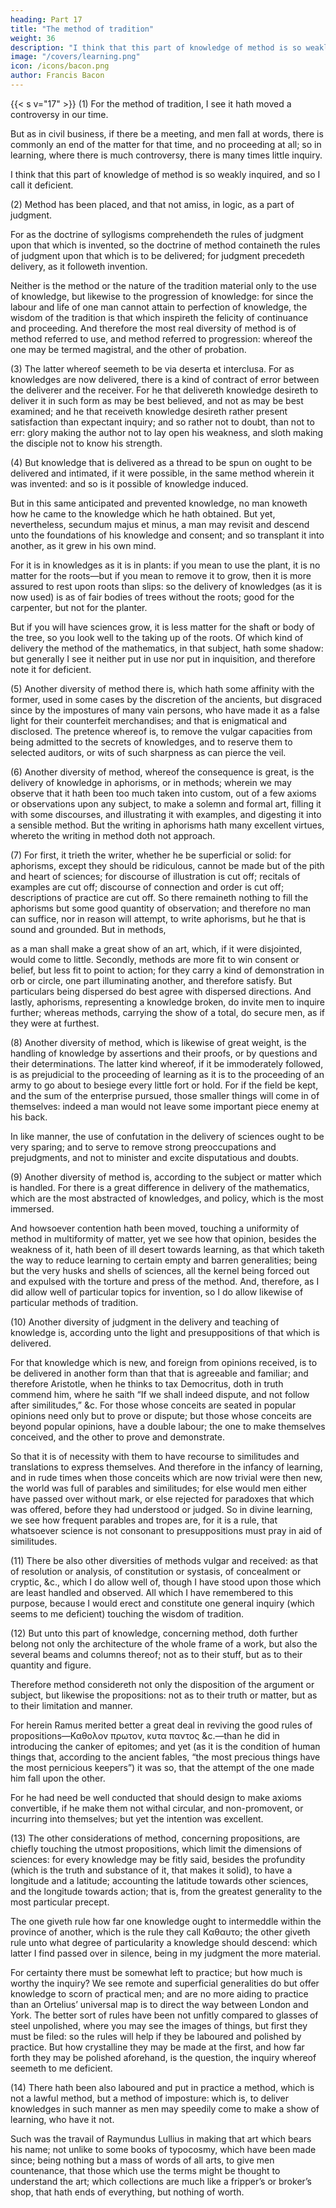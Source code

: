 ```yaml
---
heading: Part 17
title: "The method of tradition"
weight: 36
description: "I think that this part of knowledge of method is so weakly inquired, and so I call it deficient."
image: "/covers/learning.png"
icon: /icons/bacon.png
author: Francis Bacon
---
```



{{< s v="17" >}} (1) For the method of tradition, I see it hath moved a controversy in our time.  

But as in civil business, if there be a meeting, and men fall at words, there is commonly an end of the matter for that time, and no proceeding at all; so in learning, where there is much controversy, there is many times little inquiry.  

I think that this part of knowledge of method is so weakly inquired, and so I call it deficient.

(2) Method has been placed, and that not amiss, in logic, as a part of judgment.  

For as the doctrine of syllogisms comprehendeth the rules of judgment upon that which is invented, so the doctrine of method containeth the rules of judgment upon that which is to be delivered; for judgment precedeth delivery, as it followeth invention.  

Neither is the method or the nature of the tradition material only to the use of knowledge, but likewise to the progression of knowledge: for since the labour and life of one man cannot attain to perfection of knowledge, the wisdom of the tradition is that which inspireth the felicity of continuance and proceeding.  And therefore the most real diversity of method is of method referred to use, and method referred to progression: whereof the one may be termed magistral, and the other of probation.

(3) The latter whereof seemeth to be via deserta et interclusa.  For as knowledges are now delivered, there is a kind of contract of error between the deliverer and the receiver.  For he that delivereth knowledge desireth to deliver it in such form as may be best believed, and not as may be best examined; and he that receiveth knowledge desireth rather present satisfaction than expectant inquiry; and so rather not to doubt, than not to err: glory making the author not to lay open his weakness, and sloth making the disciple not to know his strength.

(4) But knowledge that is delivered as a thread to be spun on ought to be delivered and intimated, if it were possible, in the same method wherein it was invented: and so is it possible of knowledge induced. 

But in this same anticipated and prevented knowledge, no man knoweth how he came to the knowledge which he hath obtained.  But yet, nevertheless, secundum majus et minus, a man may revisit and descend unto the foundations of his knowledge and consent; and so transplant it into another, as it grew in his own mind.

For it is in knowledges as it is in plants: if you mean to use the plant, it is no matter for the roots—but if you mean to remove it to grow, then it is more assured to rest upon roots than slips: so the delivery of knowledges (as it is now used) is as of fair bodies of trees without the roots; good for the carpenter, but not for the planter.

But if you will have sciences grow, it is less matter for the shaft or body of the tree, so you look well to the taking up of the roots.  Of which kind of delivery the method of the mathematics, in that subject, hath some shadow: but generally I see it neither put in use nor put in inquisition, and therefore note it for deficient.

(5) Another diversity of method there is, which hath some affinity with the former, used in some cases by the discretion of the ancients, but disgraced since by the impostures of many vain persons, who have made it as a false light for their counterfeit merchandises; and that is enigmatical and disclosed.  The pretence whereof is, to remove the vulgar capacities from being admitted to the secrets of knowledges, and to reserve them to selected auditors, or wits of such sharpness as can pierce the veil.

(6) Another diversity of method, whereof the consequence is great, is the delivery of knowledge in aphorisms, or in methods; wherein we may observe that it hath been too much taken into custom, out of a few axioms or observations upon any subject, to make a solemn and formal art, filling it with some discourses, and illustrating it with examples, and digesting it into a sensible method.  But the writing in aphorisms hath many excellent virtues, whereto the writing in method doth not approach.

(7) For first, it trieth the writer, whether he be superficial or solid: for aphorisms, except they should be ridiculous, cannot be made but of the pith and heart of sciences; for discourse of illustration is cut off; recitals of examples are cut off; discourse of connection and order is cut off; descriptions of practice are cut off.  So there remaineth nothing to fill the aphorisms but some good quantity of observation; and therefore no man can suffice, nor in reason will attempt, to write aphorisms, but he that is sound and grounded.  But in methods,

<!-- “Tantum series juncturaque pollet, Tantum de medio sumptis accedit honoris,” -->

as a man shall make a great show of an art, which, if it were disjointed, would come to little.  Secondly, methods are more fit to win consent or belief, but less fit to point to action; for they carry a kind of demonstration in orb or circle, one part illuminating another, and therefore satisfy.  But particulars being dispersed do best agree with dispersed directions.  And lastly, aphorisms, representing a knowledge broken, do invite men to inquire further; whereas methods, carrying the show of a total, do secure men, as if they were at furthest.

(8) Another diversity of method, which is likewise of great weight, is the handling of knowledge by assertions and their proofs, or by questions and their determinations.  The latter kind whereof, if it be immoderately followed, is as prejudicial to the proceeding of learning as it is to the proceeding of an army to go about to besiege every little fort or hold.  For if the field be kept, and the sum of the enterprise pursued, those smaller things will come in of themselves: indeed a man would not leave some important piece enemy at his back.  

In like manner, the use of confutation in the delivery of sciences ought to be very sparing; and to serve to remove strong preoccupations and prejudgments, and not to minister and excite disputatious and doubts.

(9) Another diversity of method is, according to the subject or matter which is handled.  For there is a great difference in delivery of the mathematics, which are the most abstracted of knowledges, and policy, which is the most immersed.  

And howsoever contention hath been moved, touching a uniformity of method in multiformity of matter, yet we see how that opinion, besides the weakness of it, hath been of ill desert towards learning, as that which taketh the way to reduce learning to certain empty and barren generalities; being but the very husks and shells of sciences, all the kernel being forced out and expulsed with the torture and press of the method.  And, therefore, as I did allow well of particular topics for invention, so I do allow likewise of particular methods of tradition.

(10) Another diversity of judgment in the delivery and teaching of knowledge is, according unto the light and presuppositions of that which is delivered.

For that knowledge which is new, and foreign from opinions received, is to be delivered in another form than that that is agreeable and familiar; and therefore Aristotle, when he thinks to tax Democritus, doth in truth commend him, where he saith “If we shall indeed dispute, and not follow after similitudes,” &c.  For those whose conceits are seated in popular opinions need only but to prove or dispute; but those whose conceits are beyond popular opinions, have a double labour; the one to make themselves conceived, and the other to prove and demonstrate.

So that it is of necessity with them to have recourse to similitudes and translations to express themselves.  And therefore in the infancy of learning, and in rude times when those conceits which are now trivial were then new, the world was full of parables and similitudes; for else would men either have passed over without mark, or else rejected for paradoxes that which was offered, before they had understood or judged.  So in divine learning, we see how frequent parables and tropes are, for it is a rule, that whatsoever science is not consonant to presuppositions must pray in aid of similitudes.

(11) There be also other diversities of methods vulgar and received: as that of resolution or analysis, of constitution or systasis, of concealment or cryptic, &c., which I do allow well of, though I have stood upon those which are least handled and observed.  All which I have remembered to this purpose, because I would erect and constitute one general inquiry (which seems to me deficient) touching the wisdom of tradition.

(12) But unto this part of knowledge, concerning method, doth further belong not only the architecture of the whole frame of a work, but also the several beams and columns thereof; not as to their stuff, but as to their quantity and figure.

Therefore method considereth not only the disposition of the argument or subject, but likewise the propositions: not as to their truth or matter, but as to their limitation and manner.

For herein Ramus merited better a great deal in reviving the good rules of propositions—Καθολον πρωτον, κυτα παντος &c.—than he did in introducing the canker of epitomes; and yet (as it is the condition of human things that, according to the ancient fables, “the most precious things have the most pernicious keepers”) it was so, that the attempt of the one made him fall upon the other.  

For he had need be well conducted that should design to make axioms convertible, if he make them not withal circular, and non-promovent, or incurring into themselves; but yet the intention was excellent.

(13) The other considerations of method, concerning propositions, are chiefly touching the utmost propositions, which limit the dimensions of sciences: for every knowledge may be fitly said, besides the profundity (which is the truth and substance of it, that makes it solid), to have a longitude and a latitude; accounting the latitude towards other sciences, and the longitude towards action; that is, from the greatest generality to the most particular precept.  

The one giveth rule how far one knowledge ought to intermeddle within the province of another, which is the rule they call Καθαυτο; the other giveth rule unto what degree of particularity a knowledge should descend: which latter I find passed over in silence, being in my judgment the more material.

For certainty there must be somewhat left to practice; but how much is worthy the inquiry?  We see remote and superficial generalities do but offer knowledge to scorn of practical men; and are no more aiding to practice than an Ortelius’ universal map is to direct the way between London and York.  The better sort of rules have been not unfitly compared to glasses of steel unpolished, where you may see the images of things, but first they must be filed: so the rules will help if they be laboured and polished by practice.  But how crystalline they may be made at the first, and how far forth they may be polished aforehand, is the question, the inquiry whereof seemeth to me deficient.

(14) There hath been also laboured and put in practice a method, which is not a lawful method, but a method of imposture: which is, to deliver knowledges in such manner as men may speedily come to make a show of learning, who have it not.

Such was the travail of Raymundus Lullius in making that art which bears his name; not unlike to some books of typocosmy, which have been made since; being nothing but a mass of words of all arts, to give men countenance, that those which use the terms might be thought to understand the art; which collections are much like a fripper’s or broker’s shop, that hath ends of everything, but nothing of worth.